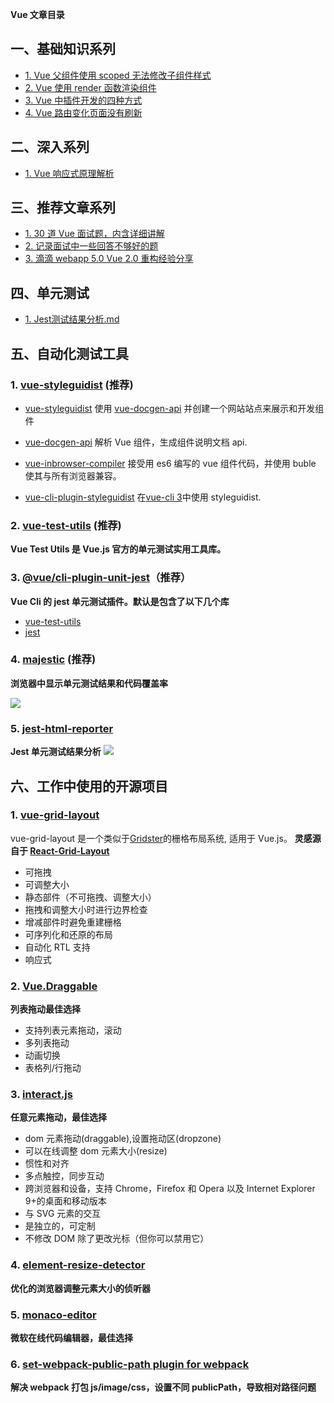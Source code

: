 **Vue 文章目录**

## 一、基础知识系列

- [1. Vue 父组件使用 scoped 无法修改子组件样式](./Vue父组件使用scoped无法修改子组件样式.md)
- [2. Vue 使用 render 函数渲染组件](./Vue使用render函数渲染组件.md)
- [3. Vue 中插件开发的四种方式](./Vue中插件开发的四种方式.md)
- [4. Vue 路由变化页面没有刷新](./Vue路由变化页面没有刷新解决办法.md)

## 二、深入系列

- [1. Vue 响应式原理解析](./deep/Vue响应式原理解析.md)

## 三、推荐文章系列

- [1. 30 道 Vue 面试题，内含详细讲解](https://juejin.im/post/5d59f2a451882549be53b170#heading-1)
- [2. 记录面试中一些回答不够好的题](https://juejin.im/post/5a9b8417518825558251ce15)
- [3. 滴滴 webapp 5.0 Vue 2.0 重构经验分享 ](https://github.com/DDFE/DDFE-blog/issues/13)

## 四、单元测试

- [1. Jest测试结果分析.md](./test/Jest测试结果分析.md)


## 五、自动化测试工具

### 1. [vue-styleguidist](https://github.com/vue-styleguidist/vue-styleguidist) (推荐)

- [vue-styleguidist](packages/vue-styleguidist) 使用 [vue-docgen-api](packages/vue-docgen-api) 并创建一个网站站点来展示和开发组件

- [vue-docgen-api](packages/vue-docgen-api) 解析 Vue 组件，生成组件说明文档 api.

- [vue-inbrowser-compiler](packages/vue-inbrowser-compiler) 接受用 es6 编写的 vue 组件代码，并使用 buble 使其与所有浏览器兼容。

- [vue-cli-plugin-styleguidist](packages/vue-cli-plugin-styleguidist) 在[vue-cli 3](https://cli.vuejs.org/guide/)中使用 styleguidist.

### 2. [vue-test-utils](https://github.com/vuejs/vue-test-utils) (推荐)

**Vue Test Utils 是 Vue.js 官方的单元测试实用工具库。**

### 3. [@vue/cli-plugin-unit-jest](https://github.com/vuejs/vue-cli/blob/dev/packages/%40vue/cli-plugin-unit-jest/README.md)（推荐）

**Vue Cli 的 jest 单元测试插件。默认是包含了以下几个库**

- [vue-test-utils](https://github.com/vuejs/vue-test-utils)
- [jest](https://jestjs.io/docs/en/getting-started)

### 4. [majestic](https://github.com/Raathigesh/majestic) (推荐)

**浏览器中显示单元测试结果和代码覆盖率**

![](/images/vue/majestic.png)

### 5. [jest-html-reporter](https://github.com/Hargne/jest-html-reporter)

**Jest 单元测试结果分析**
![](/images/vue/report.png)


## 六、工作中使用的开源项目

### 1. [vue-grid-layout](https://github.com/jbaysolutions/vue-grid-layout)

vue-grid-layout 是一个类似于[Gridster](http://dsmorse.github.io/gridster.js/)的栅格布局系统, 适用于 Vue.js。 **灵感源自于 [React-Grid-Layout](https://github.com/STRML/react-grid-layout)**

- 可拖拽
- 可调整大小
- 静态部件（不可拖拽、调整大小）
- 拖拽和调整大小时进行边界检查
- 增减部件时避免重建栅格
- 可序列化和还原的布局
- 自动化 RTL 支持
- 响应式

### 2. [Vue.Draggable](https://github.com/SortableJS/Vue.Draggable)

   **列表拖动最佳选择**

- 支持列表元素拖动，滚动
- 多列表拖动
- 动画切换
- 表格列/行拖动

### 3. [interact.js](https://github.com/taye/interact.js)

**任意元素拖动，最佳选择**

- dom 元素拖动(draggable),设置拖动区(dropzone)
- 可以在线调整 dom 元素大小(resize)
- 惯性和对齐
- 多点触控，同步互动
- 跨浏览器和设备，支持 Chrome，Firefox 和 Opera 以及 Internet Explorer 9+的桌面和移动版本
- 与 SVG 元素的交互
- 是独立的，可定制
- 不修改 DOM 除了更改光标（但你可以禁用它）

### 4. [element-resize-detector](https://github.com/wnr/element-resize-detector)

**优化的浏览器调整元素大小的侦听器**

### 5. [monaco-editor](https://github.com/microsoft/monaco-editor)

**微软在线代码编辑器，最佳选择**

### 6. [set-webpack-public-path plugin for webpack](https://github.com/microsoft/web-build-tools/tree/master/webpack/set-webpack-public-path-plugin)

**解决 webpack 打包 js/image/css，设置不同 publicPath，导致相对路径问题**

